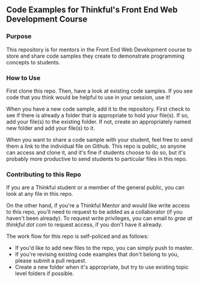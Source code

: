 ## Code Examples for Thinkful's Front End Web Development Course

### Purpose
This repository is for mentors in the Front End Web Development course to store and share code samples they create to demonstrate programming concepts to students.

### How to Use
First clone this repo. Then, have a look at existing code samples. If you see code that you think would be helpful to use in your session, use it!

When you have a new code sample, add it to the repository. First check to see if there is already a folder that is appropriate to hold your file(s). If so, add your file(s) to the existing folder. If not, create an appropriately named new folder and add your file(s) to it.

When you want to share a code sample with your student, feel free to send them a link to the individual file on Github. This repo is public, so anyone can access and clone it, and it's fine if students choose to do so, but it's probably more productive to send students to particular files in this repo.

### Contributing to this Repo
If you are a Thinkful student or a member of the general public, you can look at any file in this repo.

On the other hand, if you're a Thinkful Mentor and would like write access to this repo, you'll need to request to be added as a collaborator (if you haven't been already). To request write privileges, you can email to *grae at thinkful dot com* to request access, if you don't have it already.

The work flow for this repo is self-policed and as follows:
* If you'd like to add new files to the repo, you can simply push to master.
* If you're revising existing code examples that don't belong to you, please submit a pull request.
* Create a new folder when it's appropriate, but try to use existing topic level folders if possible.